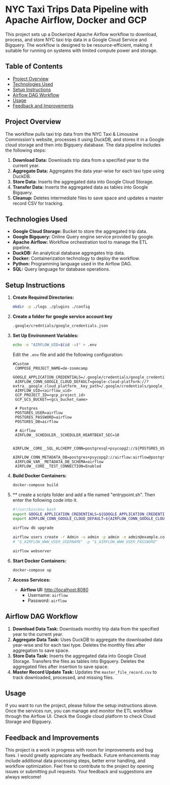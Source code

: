 # NYC Taxi Trips Data Pipeline with Apache Airflow, Docker and GCP

This project sets up a Dockerized Apache Airflow workflow to download, process, and store NYC taxi trip data in a Google Cloud Service and Bigquery. The workflow is designed to be resource-efficient, making it suitable for running on systems with limited compute power and storage.

## Table of Contents
- [Project Overview](#project-overview)
- [Technologies Used](#technologies-used)
- [Setup Instructions](#setup-instructions)
- [Airflow DAG Workflow](#airflow-dag-workflow)
- [Usage](#usage)
- [Feedback and Improvements](#feedback-and-improvements)

## Project Overview

The workflow pulls taxi trip data from the NYC Taxi & Limousine Commission's website, processes it using DuckDB, and stores it in a Google cloud storage and then into Bigquery database. The data pipeline includes the following steps:

1. **Download Data:** Downloads trip data from a specified year to the current year.
2. **Aggregate Data:** Aggregates the data year-wise for each taxi type using DuckDB.
3. **Store Data:** Inserts the aggregated data into Google Cloud Storage.
3. **Transfer Data:** Inserts the aggregated data as tables into Google Bigquery.
4. **Cleanup:** Deletes intermediate files to save space and updates a master record CSV for tracking.

## Technologies Used

- **Google Cloud Storage:** Bucket to store the aggregated trip data.
- **Google Bigquery:** Online Query engine service provided by google.
- **Apache Airflow:** Workflow orchestration tool to manage the ETL pipeline.
- **DuckDB:** An analytical database aggregates trip data.
- **Docker:** Containerization technology to deploy the workflow.
- **Python:** Programming language used in the Airflow DAG.
- **SQL:** Query language for database operations.

## Setup Instructions

1. **Create Required Directories:**

   ```sh
   mkdir -p ./logs ./plugins ./config
   ```

2. **Create a folder for google service account key**
    ```sh
    .google/credntials/google_credentials.json
    ```

3. **Set Up Environment Variables:**

   ```sh
   echo -e "AIRFLOW_UID=$(id -u)" > .env
   ```

   Edit the `.env` file and add the following configuration:

   ```env
   #Custom
    COMPOSE_PROJECT_NAME=de-zoomcamp
    GOOGLE_APPLICATION_CREDENTIALS=/.google/credentials/google_credentials.json
    AIRFLOW_CONN_GOOGLE_CLOUD_DEFAULT=google-cloud-platform://?extra__google_cloud_platform__key_path=/.google/credentials/google_credentials.json
    AIRFLOW_UID=<airflow_uid>
    GCP_PROJECT_ID=<gcp_project_id>
    GCP_GCS_BUCKET=<gcs_bucket_name>
    
    # Postgres
    POSTGRES_USER=airflow
    POSTGRES_PASSWORD=airflow
    POSTGRES_DB=airflow
    
    # Airflow
    AIRFLOW__SCHEDULER__SCHEDULER_HEARTBEAT_SEC=10
    
    AIRFLOW__CORE__SQL_ALCHEMY_CONN=postgresql+psycopg2://${POSTGRES_USER}:${POSTGRES_PASSWORD}@postgres:5432/${POSTGRES_DB}
    AIRFLOW_CONN_METADATA_DB=postgres+psycopg2://airflow:airflow@postgres:5432/airflow
    AIRFLOW_VAR__METADATA_DB_SCHEMA=airflow
    AIRFLOW__CORE__TEST_CONNECTION=Enabled
   ```

4. **Build Docker Containers:**

   ```sh
   docker-compose build
   ```
5. ** create a scripts folder and add a file named "entrypoint.sh". Then enter the following code into it.
    ```sh
    #!/usr/bin/env bash
    export GOOGLE_APPLICATION_CREDENTIALS=${GOOGLE_APPLICATION_CREDENTIALS}
    export AIRFLOW_CONN_GOOGLE_CLOUD_DEFAULT=${AIRFLOW_CONN_GOOGLE_CLOUD_DEFAULT}
    
    airflow db upgrade
    
    airflow users create -r Admin -u admin -p admin -e admin@example.com -f admin -l airflow
    # "$_AIRFLOW_WWW_USER_USERNAME" -p "$_AIRFLOW_WWW_USER_PASSWORD"
    
    airflow webserver
    ```

6. **Start Docker Containers:**

   ```sh
   docker-compose up
   ```

7. **Access Services:**

   - **Airflow UI:** [http://localhost:8080](http://localhost:8080)
     - Username: `airflow`
     - Password: `airflow`

## Airflow DAG Workflow

1. **Download Data Task:** Downloads monthly trip data from the specified year to the current year.
2. **Aggregate Data Task:** Uses DuckDB to aggregate the downloaded data year-wise and for each taxi type. Deletes the monthly files after aggregation to save space.
3. **Store Data Task:** Inserts the aggregated data into Google Cloud Storage. Transfers the files as tables into Bigquery. Deletes the aggregated files after insertion to save space.
4. **Master Record Update Task:** Updates the `master_file_record.csv` to track downloaded, processed, and missing files.

## Usage

If you want to run the project, please follow the setup instructions above. Once the services run, you can manage and monitor the ETL workflow through the Airflow UI. Check the Google cloud platform to check Cloud Storage and Bigquery.

## Feedback and Improvements

This project is a work in progress with room for improvements and bug fixes. I would greatly appreciate any feedback. Future enhancements may include additional data processing steps, better error handling, and workflow optimization. Feel free to contribute to the project by opening issues or submitting pull requests. Your feedback and suggestions are always welcome!
